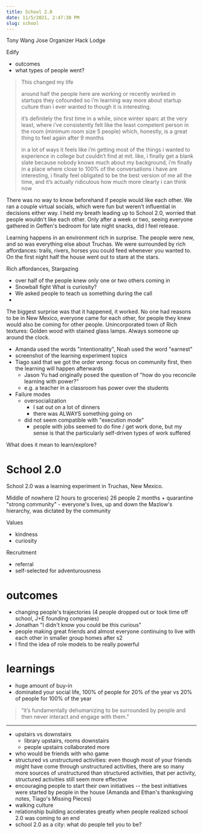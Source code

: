 ```yaml
---
title: School 2.0
date: 11/5/2021, 2:47:38 PM
slug: school
---
```


Tony Wang
Jose
Organizer
Hack Lodge

Edify
- outcomes
- what types of people went?

> This changed my life
>
> around half the people here are working or recently worked in startups they cofounded so i’m learning way more about startup culture than i ever wanted to though it is interesting.
>
>  it’s definitely the first time in a while, since winter sparc at the very least, where i’ve consistently felt like the least competent person in the room (minimum room size 5 people) which, honestly, is a great thing to feel again after 9 months
>
> in a lot of ways it feels like i’m getting most of the things i wanted to experience in college but couldn’t find at mit. like, i finally get a blank slate because nobody knows much about my background, i’m finally in a place where close to 100% of the conversations i have are interesting, i finally feel obligated to be the best version of me all the time, and it’s actually ridiculous how much more clearly i can think now

There was no way to know beforehand if people would like each other. We ran a couple virtual socials, which were fun but weren't influential in decisions either way. I held my breath leading up to School 2.0, worried that people wouldn't like each other. Only after a week or two, seeing everyone gathered in Geffen's bedroom for late night snacks, did I feel release.

Learning happens in an environment rich in surprise. The people were new, and so was everything else about Truchas. We were surrounded by rich affordances: trails, rivers, horses you could feed whenever you wanted to. On the first night half the house went out to stare at the stars.

Rich affordances, 
Stargazing

- over half of the people knew only one or two others coming in
- Snowball fight
What is curiosity?
- We asked people to teach us something during the call
- 

The biggest surprise was that it happened, it worked. No one had reasons to be in New Mexico, everyone came for each other, for people they knew would also be coming for other people. Unincorporated town of 
Rich textures: Golden wood with stained glass lamps. 
Always someone up around the clock. 
- Amanda used the words "intentionality", Noah used the word "earnest"
- screenshot of the learning experiment topics
- Tiago said that we got the order wrong: focus on community first, then the learning will happen afterwards
    - Jason Yu had originally posed the question of "how do you reconcile learning with power?"
    - e.g. a teacher in a classroom has power over the students
- Failure modes
    - oversocialization
        - I sat out on a lot of dinners
        - there was ALWAYS something going on
    - did not seem compatible with "execution mode"
        - people with jobs seemed to do fine / get work done, but my sense is that the particularly self-driven types of work suffered

What does it mean to learn/explore?

# School 2.0

School 2.0 was a learning experiment in Truchas, New Mexico.

Middle of nowhere (2 hours to groceries)
26 people
2 months + quarantine
"strong community" - everyone's lives, up and down the Mazlow's hierarchy, was dictated by the community

Values

- kindness
- curiosity

Recruitment

- referral
- self-selected for adventurousness

# outcomes

- changing people's trajectories (4 people dropped out or took time off school, J+E founding companies)
- Jonathan "I didn't know you could be this curious"
- people making great friends and almost everyone continuing to live with each other in smaller group homes after s2
- I find the idea of role models to be really powerful

# learnings

- huge amount of buy-in
- dominated your social life, 100% of people for 20% of the year vs 20% of people for 100% of the year

> “it’s fundamentally dehumanizing to be surrounded by people and then never interact and engage with them.”


---
- upstairs vs downstairs
    - library upstairs, rooms downstairs
    - people upstairs collaborated more
- who would be friends with who game
- structured vs unstructured activities: even though most of your friends might have come through unstructured activities, there are so many more sources of unstructured than structured activities, that per activity, structured activities still seem more effective
- encouraging people to start their own initiatives -- the best initiatives were started by people in the house (Amanda and Ethan's thanksgiving notes, Tiago's Missing Pieces)
- walking culture
- relationship building accelerates greatly when people realized school 2.0 was coming to an end
- school 2.0 as a city: what do people tell you to be?

